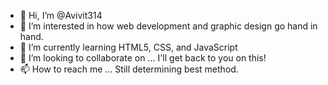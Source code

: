 - 👋 Hi, I’m @Avivit314
- 👀 I’m interested in how web development and graphic design go hand in hand.
- 🌱 I’m currently learning HTML5, CSS, and JavaScript
- 💞️ I’m looking to collaborate on ... I'll get back to you on this!
- 📫 How to reach me ... Still determining best method.

<!---
Avivit314/Avivit314 is a ✨ special ✨ repository because its `README.md` (this file) appears on your GitHub profile.
You can click the Preview link to take a look at your changes.
--->
